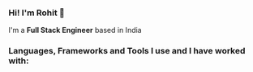 ### Hi! I'm Rohit 👋

I'm a **Full Stack Engineer** based in India

### Languages, Frameworks and Tools I use and I have worked with:
